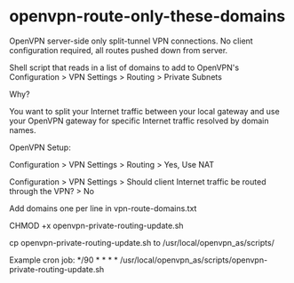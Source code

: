 # openvpn-route-only-these-domains

OpenVPN server-side only split-tunnel VPN connections. No client configuration required, all routes pushed down from server. 

Shell script that reads in a list of domains to add to OpenVPN's Configuration > VPN Settings > Routing > Private Subnets

Why? 

You want to split your Internet traffic between your local gateway and use your OpenVPN gateway for specific Internet traffic resolved by domain names.

OpenVPN Setup:

Configuration > VPN Settings > Routing > Yes, Use NAT

Configuration > VPN Settings > Should client Internet traffic be routed through the VPN? > No

Add domains one per line in vpn-route-domains.txt

CHMOD +x openvpn-private-routing-update.sh

cp openvpn-private-routing-update.sh to /usr/local/openvpn_as/scripts/

Example cron job:
*/90    *       *       *       *       /usr/local/openvpn_as/scripts/openvpn-private-routing-update.sh

